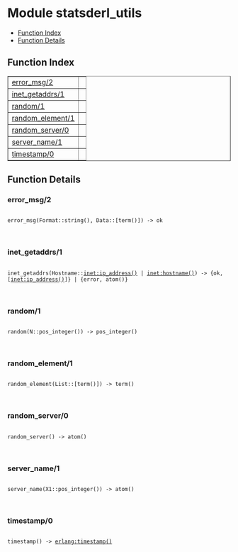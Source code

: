 

# Module statsderl_utils #
* [Function Index](#index)
* [Function Details](#functions)

<a name="index"></a>

## Function Index ##


<table width="100%" border="1" cellspacing="0" cellpadding="2" summary="function index"><tr><td valign="top"><a href="#error_msg-2">error_msg/2</a></td><td></td></tr><tr><td valign="top"><a href="#inet_getaddrs-1">inet_getaddrs/1</a></td><td></td></tr><tr><td valign="top"><a href="#random-1">random/1</a></td><td></td></tr><tr><td valign="top"><a href="#random_element-1">random_element/1</a></td><td></td></tr><tr><td valign="top"><a href="#random_server-0">random_server/0</a></td><td></td></tr><tr><td valign="top"><a href="#server_name-1">server_name/1</a></td><td></td></tr><tr><td valign="top"><a href="#timestamp-0">timestamp/0</a></td><td></td></tr></table>


<a name="functions"></a>

## Function Details ##

<a name="error_msg-2"></a>

### error_msg/2 ###

<pre><code>
error_msg(Format::string(), Data::[term()]) -&gt; ok
</code></pre>
<br />

<a name="inet_getaddrs-1"></a>

### inet_getaddrs/1 ###

<pre><code>
inet_getaddrs(Hostname::<a href="inet.md#type-ip_address">inet:ip_address()</a> | <a href="inet.md#type-hostname">inet:hostname()</a>) -&gt; {ok, [<a href="inet.md#type-ip_address">inet:ip_address()</a>]} | {error, atom()}
</code></pre>
<br />

<a name="random-1"></a>

### random/1 ###

<pre><code>
random(N::pos_integer()) -&gt; pos_integer()
</code></pre>
<br />

<a name="random_element-1"></a>

### random_element/1 ###

<pre><code>
random_element(List::[term()]) -&gt; term()
</code></pre>
<br />

<a name="random_server-0"></a>

### random_server/0 ###

<pre><code>
random_server() -&gt; atom()
</code></pre>
<br />

<a name="server_name-1"></a>

### server_name/1 ###

<pre><code>
server_name(X1::pos_integer()) -&gt; atom()
</code></pre>
<br />

<a name="timestamp-0"></a>

### timestamp/0 ###

<pre><code>
timestamp() -&gt; <a href="erlang.md#type-timestamp">erlang:timestamp()</a>
</code></pre>
<br />

